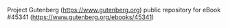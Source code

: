 Project Gutenberg (https://www.gutenberg.org) public repository for eBook #45341 (https://www.gutenberg.org/ebooks/45341)

